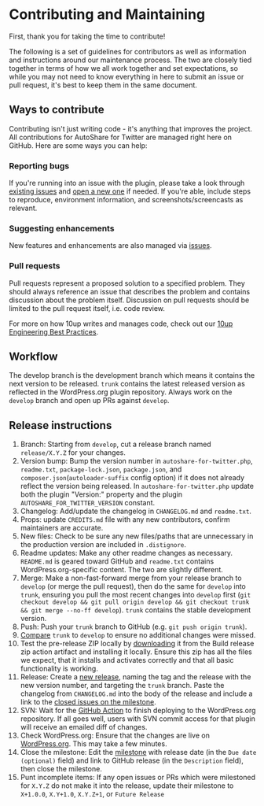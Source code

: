 # Contributing and Maintaining

First, thank you for taking the time to contribute!

The following is a set of guidelines for contributors as well as information and instructions around our maintenance process. The two are closely tied together in terms of how we all work together and set expectations, so while you may not need to know everything in here to submit an issue or pull request, it's best to keep them in the same document.

## Ways to contribute

Contributing isn't just writing code - it's anything that improves the project. All contributions for AutoShare for Twitter are managed right here on GitHub. Here are some ways you can help:

### Reporting bugs

If you're running into an issue with the plugin, please take a look through [existing issues](https://github.com/10up/autoshare-for-twitter/issues) and [open a new one](https://github.com/10up/autoshare-for-twitter/issues/new) if needed. If you're able, include steps to reproduce, environment information, and screenshots/screencasts as relevant.

### Suggesting enhancements

New features and enhancements are also managed via [issues](https://github.com/10up/autoshare-for-twitter/issues).

### Pull requests

Pull requests represent a proposed solution to a specified problem. They should always reference an issue that describes the problem and contains discussion about the problem itself. Discussion on pull requests should be limited to the pull request itself, i.e. code review.

For more on how 10up writes and manages code, check out our [10up Engineering Best Practices](https://10up.github.io/Engineering-Best-Practices/).

## Workflow

The develop branch is the development branch which means it contains the next version to be released. `trunk` contains the latest released version as reflected in the WordPress.org plugin repository. Always work on the `develop` branch and open up PRs against `develop`.

## Release instructions

1. Branch: Starting from `develop`, cut a release branch named `release/X.Y.Z` for your changes.
2. Version bump: Bump the version number in `autoshare-for-twitter.php`, `readme.txt`, `package-lock.json`, `package.json`, and `composer.json`(`autoloader-suffix` config option) if it does not already reflect the version being released. In `autoshare-for-twitter.php` update both the plugin "Version:" property and the plugin `AUTOSHARE_FOR_TWITTER_VERSION` constant.
3. Changelog: Add/update the changelog in `CHANGELOG.md` and `readme.txt`.
4. Props: update `CREDITS.md` file with any new contributors, confirm maintainers are accurate.
5. New files: Check to be sure any new files/paths that are unnecessary in the production version are included in `.distignore`.
6. Readme updates: Make any other readme changes as necessary.  `README.md` is geared toward GitHub and `readme.txt` contains WordPress.org-specific content.  The two are slightly different.
7. Merge: Make a non-fast-forward merge from your release branch to `develop` (or merge the pull request), then do the same for `develop` into `trunk`, ensuring you pull the most recent changes into `develop` first (`git checkout develop && git pull origin develop && git checkout trunk && git merge --no-ff develop`). `trunk` contains the stable development version.
8. Push: Push your `trunk` branch to GitHub (e.g. `git push origin trunk`).
9. [Compare](https://github.com/10up/autoshare-for-twitter/compare/trunk...develop) `trunk` to `develop` to ensure no additional changes were missed.
10. Test the pre-release ZIP locally by [downloading](https://github.com/10up/autoshare-for-twitter/actions/workflows/build-release-zip.yml) it from the Build release zip action artifact and installing it locally. Ensure this zip has all the files we expect, that it installs and activates correctly and that all basic functionality is working.
11. Release: Create a [new release](https://github.com/10up/autoshare-for-twitter/releases/new), naming the tag and the release with the new version number, and targeting the `trunk` branch. Paste the changelog from `CHANGELOG.md` into the body of the release and include a link to the [closed issues on the milestone](https://github.com/10up/autoshare-for-twitter/milestone/#?closed=1).
12. SVN: Wait for the [GitHub Action](https://github.com/10up/autoshare-for-twitter/actions/workflows/deploy-to-wpdotorg.yml) to finish deploying to the WordPress.org repository. If all goes well, users with SVN commit access for that plugin will receive an emailed diff of changes.
13. Check WordPress.org: Ensure that the changes are live on [WordPress.org](https://wordpress.org/plugins/autoshare-for-twitter/). This may take a few minutes.
14. Close the milestone: Edit the [milestone](https://github.com/10up/autoshare-for-twitter/milestone/#) with release date (in the `Due date (optional)` field) and link to GitHub release (in the `Description` field), then close the milestone.
15. Punt incomplete items: If any open issues or PRs which were milestoned for `X.Y.Z` do not make it into the release, update their milestone to `X+1.0.0`, `X.Y+1.0`, `X.Y.Z+1`, or `Future Release`
